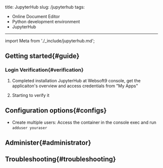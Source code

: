 title: JupyterHub
slug: /jupyterhub
tags:
  - Online Document Editor 
  - Python development environment
  - JupyterHub
---

import Meta from './_include/jupyterhub.md';

<Meta name="meta" />

## Getting started{#guide}

### Login Verification{#verification}

1. Completed installation JupyterHub at Websoft9 console, get the applicaiton's overview and access credentials from "My Apps"  

2. Starting to verify it

## Configuration options{#configs}

- Create multiple users: Access the container in the console exec and run `adduser youraser`

## Administer{#administrator}

## Troubleshooting{#troubleshooting}
